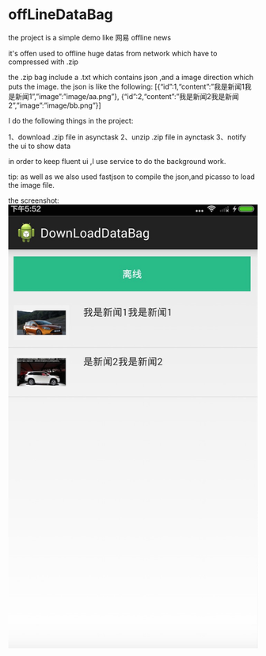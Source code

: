 # offLineDataBag
the project is a simple demo like 网易 offline news 

it's offen used to offline huge datas from network which have to compressed with .zip 

the .zip bag include a .txt which contains json ,and a image direction which puts the image.
the json is like the following:
[{“id”:1,“content”:”我是新闻1我是新闻1”,”image”:”image/aa.png”},
 {“id”:2,“content”:”我是新闻2我是新闻2”,”image”:”image/bb.png”}]
 
I do the following things in the project:

1、download .zip file in asynctask
2、unzip .zip file in aynctask
3、notify the ui to show data

in order  to keep fluent ui ,I use service to do the background work.

tip: as well as we also used fastjson to compile the json,and picasso to load the image file.

the screenshot:
![image](https://github.com/tomyZhou/offLineDataBag/blob/master/DownLoadDataBag/screenshot.png)

